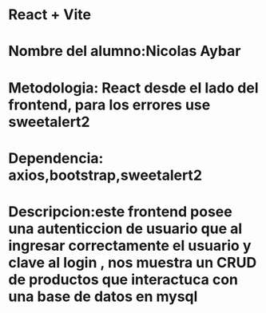 # React + Vite

# Nombre del alumno:Nicolas Aybar
# Metodologia: React desde el lado del frontend, para los errores use sweetalert2
# Dependencia: axios,bootstrap,sweetalert2
# Descripcion:este frontend posee una autenticcion de usuario que al ingresar correctamente el usuario y clave al login , nos muestra un CRUD de productos que interactuca con una base de datos en mysql
